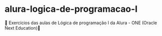 # alura-logica-de-programacao-I
🚀 Exercícios das aulas de Lógica de programação I da Alura - ONE (Oracle Next Education)🚀
